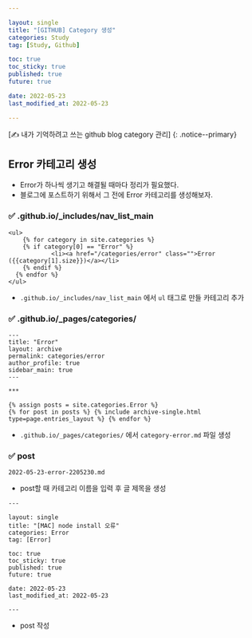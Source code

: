 ```yaml
---

layout: single
title: "[GITHUB] Category 생성"
categories: Study
tag: [Study, Github]

toc: true
toc_sticky: true
published: true
future: true

date: 2022-05-23
last_modified_at: 2022-05-23

---
```


[✍️ 내가 기억하려고 쓰는 github blog category 관리]
{: .notice--primary}  


## Error 카테고리 생성  

- Error가 하나씩 생기고 해결될 때마다 정리가 필요했다.  
- 블로그에 포스트하기 위해서 그 전에 Error 카테고리를 생성해보자.  

### ✅ .github.io/_includes/nav_list_main  

```liquid
<ul>
	{% for category in site.categories %}
    {% if category[0] == "Error" %}
	        <li><a href="/categories/error" class="">Error ({{category[1].size}})</a></li>
    {% endif %}
  {% endfor %}
</ul>
```

- `.github.io/_includes/nav_list_main` 에서 `ul` 태그로 만들 카테고리 추가  
  
  
### ✅ .github.io/_pages/categories/

```liquid
---
title: "Error"
layout: archive
permalink: categories/error
author_profile: true
sidebar_main: true
---

***

{% assign posts = site.categories.Error %}
{% for post in posts %} {% include archive-single.html type=page.entries_layout %} {% endfor %}
```

- `.github.io/_pages/categories/` 에서 `category-error.md` 파일 생성

### ✅ post

```liquid
2022-05-23-error-2205230.md
```

- post할 때 카테고리 이름을 입력 후 글 제목을 생성  

```liquid
---

layout: single
title: "[MAC] node install 오류"
categories: Error
tag: [Error]

toc: true
toc_sticky: true
published: true
future: true

date: 2022-05-23
last_modified_at: 2022-05-23

---
```

- post 작성  
